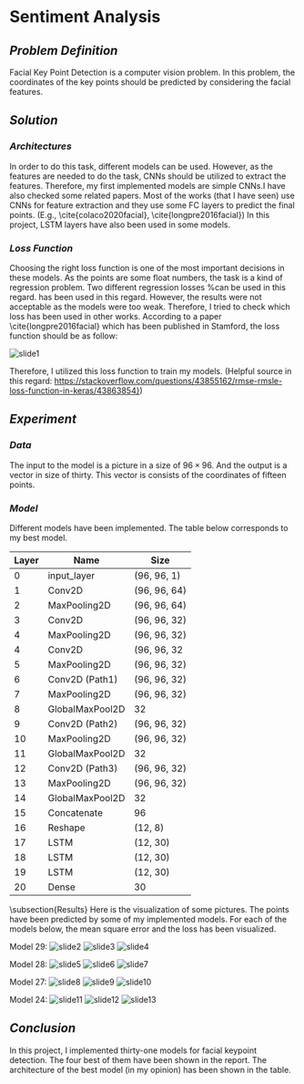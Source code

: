 # **Sentiment Analysis**

## ***Problem Definition***
Facial Key Point Detection is a computer vision problem. In this problem, the coordinates of the key points should be predicted by considering the facial features.


## ***Solution***
### ***Architectures*** 
In order to do this task, different models can be used. However, as the features are needed to do the task, CNNs should be utilized to extract the features. Therefore, my first implemented models are simple CNNs.I have also checked some related papers. Most of the works (that I have seen) use CNNs for feature extraction and they use some FC layers to predict the final points. (E.g., \cite{colaco2020facial}, \cite{longpre2016facial}) In this project, LSTM layers have also been used in some models.


### ***Loss Function*** 
Choosing the right loss function is one of the most important decisions in these models. As the points are some float numbers, the task is a kind of regression problem. Two different regression losses %can be used in this regard.
has been used in this regard. However, the results were not acceptable as the models were too weak. Therefore, I tried to check which loss has been used in other works. According to a paper \cite{longpre2016facial} which has been published in Stamford, the loss function should be as follow:

![slide1](fc.png)

Therefore, I utilized this loss function to train my models. (Helpful source in this regard: https://stackoverflow.com/questions/43855162/rmse-rmsle-loss-function-in-keras/43863854})


## ***Experiment***

### ***Data*** 
The input to the model is a picture in a size of $96\times 96$.
And the output is a vector in size of thirty. This vector is consists of the coordinates of fifteen points.

### ***Model*** 
Different models have been implemented. The table below corresponds to my best model.


|Layer | Name            | Size         |
| -----| ----------------|--------------|
|0     | input\_layer    | (96, 96, 1)  |
|1     | Conv2D          | (96, 96, 64) |
|2     | MaxPooling2D    | (96, 96, 64) |
|3     | Conv2D          | (96, 96, 32) |
|4     | MaxPooling2D    | (96, 96, 32) |
|4     | Conv2D          | (96, 96, 32  |
|5     | MaxPooling2D    | (96, 96, 32) |
|6     | Conv2D (Path1)  | (96, 96, 32) |
|7     | MaxPooling2D    | (96, 96, 32) |
|8     | GlobalMaxPool2D | 32           |
|9     | Conv2D (Path2)  | (96, 96, 32) |
|10    | MaxPooling2D    | (96, 96, 32) |
|11    | GlobalMaxPool2D | 32           |
|12    | Conv2D (Path3)  | (96, 96, 32) |
|13    | MaxPooling2D    | (96, 96, 32) |
|14    | GlobalMaxPool2D | 32           |
|15    | Concatenate     | 96           |
|16    | Reshape         | (12, 8)      |
|17    | LSTM            | (12, 30)     |
|18    | LSTM            | (12, 30)     |
|19    | LSTM            | (12, 30)     |
|20    | Dense           | 30           |






\subsection{Results}
Here is the visualization of some pictures. The points have been predicted by some of my implemented models. For each of the models below, the mean square error and the loss has been visualized.

Model 29:
![slide2](model29_pic.png)  ![slide3](model29_mae.png)   ![slide4](model29_loss.png)

Model 28:
![slide5](model28_pic.png)  ![slide6](model28_mae.png)   ![slide7](model28_loss.png)

Model 27:
![slide8](model27_pic.png)  ![slide9](model27_mae.png)   ![slide10](model27_loss.png)


Model 24:
![slide11](model24_pic.png)  ![slide12](model24_mae.png)   ![slide13](model24_loss.png)





## ***Conclusion***
In this project, I implemented thirty-one models for facial keypoint detection.  The four best of them have been shown in the report. The architecture of the best model (in my opinion) has been shown in the table.
